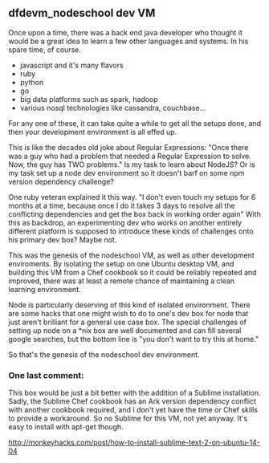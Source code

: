 ## dfdevm_nodeschool dev VM

Once upon a time, there was a back end java developer who thought it would be a great idea to learn a few other languages and systems. In his spare time, of course.

  * javascript and it's many flavors
  * ruby
  * python
  * go
  * big data platforms such as spark, hadoop
  * various nosql technologies like cassandra, couchbase...

For any one of these, it can take quite a while to get all the setups done, and then your development environment is all effed up. 

This is like the decades old joke about Regular Expressions: "Once there was a guy who had a problem that needed a Regular Expression to solve. Now, the guy has TWO problems." Is my task to learn about NodeJS? Or is my task set up a node dev environment so it doesn't barf on some npm version dependency challenge?

One ruby veteran explained it this way. "I don't even touch my setups for 6 months at a time, because once I do it takes 3 days to resolve all the conflicting dependencies and get the box back in working order again" With this as backdrop, an experimenting dev who works on another entirely different platform is supposed to introduce these kinds of challenges onto his primary dev box? Maybe not.

This was the genesis of the nodeschool VM, as well as other development enviroments. By isolating the setup on one Ubuntu desktop VM, and building this VM from a Chef cookbook so it could be reliably repeated and improved, there was at least a remote chance of maintaining a clean learning environment.

Node is particularly deserving of this kind of isolated environment. There are some hacks that one might wish to do to one's dev box for node that just aren't brilliant for a general use case box. The special challenges of setting up node on a *nix box are well documented and can fill several google searches, but the bottom line is "you don't want to try this at home."

So that's the genesis of the nodeschool dev environment.

### One last comment:

This box would be just a bit better with the addition of a Sublime installation. Sadly, the Sublime Chef cookbook has an Ark version dependency conflict with another cookbook required, and I don't yet have the time or Chef skills to provide a workaround. So no Sublime for this VM, not yet anyway. It's easy to install with apt-get though.

http://monkeyhacks.com/post/how-to-install-sublime-text-2-on-ubuntu-14-04

